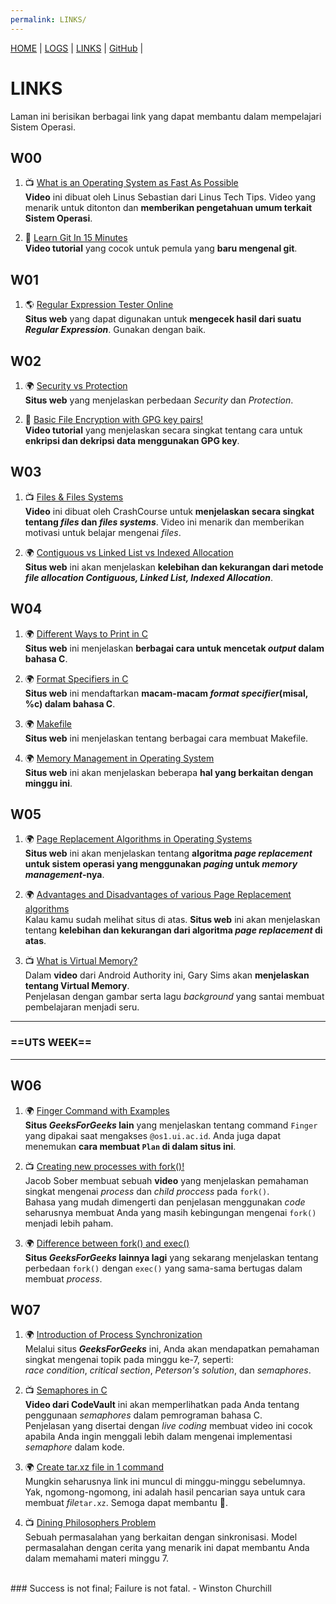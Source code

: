 ```yaml
---
permalink: LINKS/
---
```


[HOME](https://vwjaya32.github.io/os222/) | [LOGS](TXT/mylog.txt) | [LINKS](https://vwjaya32.github.io/os222/LINKS/) |  [GitHub](https://github.com/vwjaya32/os222/) | 

# LINKS

Laman ini berisikan berbagai link yang dapat membantu dalam mempelajari Sistem Operasi.  

## W00
1. 📺 [What is an Operating System as Fast As Possible](https://youtu.be/pVzRTmdd9j0)<br>
**Video** ini dibuat oleh Linus Sebastian dari Linus Tech Tips. 
Video yang menarik untuk ditonton dan **memberikan pengetahuan umum terkait Sistem Operasi**.

2. 📼 [Learn Git In 15 Minutes](https://youtu.be/USjZcfj8yxE)<br>
**Video tutorial** yang cocok untuk pemula yang **baru mengenal git**.  

## W01
1. 🌎 [Regular Expression Tester Online](https://regexr.com/3cr6f)<br>
**Situs web** yang dapat digunakan untuk **mengecek hasil dari suatu _Regular Expression_**. Gunakan dengan baik.  

## W02
1. 🌍 [Security vs Protection](https://www.geeksforgeeks.org/difference-between-security-and-protection/)<br>
**Situs web** yang menjelaskan perbedaan _Security_ dan _Protection_.  

2. 📼 [Basic File Encryption with GPG key pairs!](https://www.youtube.com/watch?v=DMGIlj7u7Eo)<br>
**Video tutorial** yang menjelaskan secara singkat tentang cara untuk **enkripsi dan dekripsi data menggunakan GPG key**.  

## W03
1. 📺 [Files & Files Systems](https://youtu.be/KN8YgJnShPM)<br>
**Video** ini dibuat oleh CrashCourse untuk **menjelaskan secara singkat tentang _files_ dan _files systems_**.
Video ini menarik dan memberikan motivasi untuk belajar mengenai _files_.  

2. 🌍 [Contiguous vs Linked List vs Indexed Allocation](https://www.geeksforgeeks.org/file-allocation-methods/)<br>
**Situs web** ini akan menjelaskan **kelebihan dan kekurangan dari metode _file allocation Contiguous, Linked List, Indexed Allocation_**.  

## W04
1. 🌍 [Different Ways to Print in C](https://iq.opengenus.org/different-ways-to-print-in-c/)<br>
**Situs web** ini menjelaskan **berbagai cara untuk mencetak _output_ dalam bahasa C**.  
 
2. 🌍 [Format Specifiers in C](https://www.freecodecamp.org/news/format-specifiers-in-c/)<br>
**Situs web** ini mendaftarkan **macam-macam _format specifier_(misal, %c) dalam bahasa C**.  

3. 🌍 [Makefile](https://www.cs.colby.edu/maxwell/courses/tutorials/maketutor/)<br>
**Situs web** ini menjelaskan tentang berbagai cara membuat Makefile.  

4. 🌍 [Memory Management in Operating System](https://www.geeksforgeeks.org/memory-management-in-operating-system/)<br>
**Situs web** ini akan menjelaskan beberapa **hal yang berkaitan dengan minggu ini**.  

## W05
1. 🌍 [Page Replacement Algorithms in Operating Systems](https://www.geeksforgeeks.org/page-replacement-algorithms-in-operating-systems/)<br>
**Situs web** ini akan menjelaskan tentang **algoritma _page replacement_ untuk sistem operasi yang menggunakan _paging_ untuk _memory management_-nya**.  

2. 🌍 [Advantages and Disadvantages of various Page Replacement algorithms](https://www.geeksforgeeks.org/advantages-and-disadvantages-of-various-page-replacement-algorithms/?ref=rp)<br>
Kalau kamu sudah melihat situs di atas. **Situs web** ini akan menjelaskan tentang **kelebihan dan kekurangan dari algoritma _page replacement_ di atas**.   

3. 📺 [What is Virtual Memory?](https://youtu.be/2quKyPnUShQ)<br>
Dalam **video** dari Android Authority ini, Gary Sims akan **menjelaskan tentang Virtual Memory**.  
Penjelasan dengan gambar serta lagu _background_ yang santai membuat pembelajaran menjadi seru.  

---

### ==UTS WEEK==

---

## W06
1. 🌍 [Finger Command with Examples](https://www.geeksforgeeks.org/finger-command-in-linux-with-examples/)<br>
**Situs _GeeksForGeeks_ lain** yang menjelaskan tentang command `Finger` yang dipakai saat mengakses `@os1.ui.ac.id`.
Anda juga dapat menemukan **cara membuat `Plan` di dalam situs ini**.  

2. 📺  [Creating new processes with fork()!](https://youtu.be/ss1-REMJ9GA)<br>
Jacob Sober membuat sebuah **video** yang menjelaskan pemahaman singkat mengenai _process_ dan _child proccess_ pada `fork()`.  
Bahasa yang mudah dimengerti dan penjelasan menggunakan _code_ seharusnya membuat Anda yang masih kebingungan mengenai `fork()` menjadi lebih paham.  

3. 🌍 [Difference between fork() and exec()](https://www.geeksforgeeks.org/difference-fork-exec/)<br>
**Situs _GeeksForGeeks_ lainnya lagi** yang sekarang menjelaskan tentang perbedaan `fork()` dengan `exec()` yang sama-sama bertugas dalam membuat _process_.  

## W07
1. 🌍 [Introduction of Process Synchronization](https://www.geeksforgeeks.org/introduction-of-process-synchronization/)<br>
Melalui situs **_GeeksForGeeks_** ini, Anda akan mendapatkan pemahaman singkat mengenai topik pada minggu ke-7, seperti:  
_race condition_, _critical section_, _Peterson's solution_, dan _semaphores_.  

2. 📺 [Semaphores in C](https://youtu.be/YSn8_XdGH7c)<br>
**Video dari CodeVault** ini akan memperlihatkan pada Anda tentang penggunaan _semaphores_ dalam pemrograman bahasa C.  
Penjelasan yang disertai dengan _live coding_ membuat video ini cocok apabila Anda ingin menggali lebih dalam mengenai implementasi _semaphore_ dalam kode.

3. 🌍 [Create tar.xz file in 1 command](https://stackoverflow.com/questions/18855850/create-a-tar-xz-in-one-command)<br>
Mungkin seharusnya link ini muncul di minggu-minggu sebelumnya.  
Yak, ngomong-ngomong, ini adalah hasil pencarian saya untuk cara membuat _file_`tar.xz`. Semoga dapat membantu 🙏.  

4. 📺 [Dining Philosophers Problem](https://youtu.be/FYUi-u7UWgw)<br>
Sebuah permasalahan yang berkaitan dengan sinkronisasi. Model permasalahan dengan cerita yang menarik ini dapat membantu Anda dalam memahami materi minggu 7.  
 

<br>
### Success is not final; Failure is not fatal. - Winston Churchill
